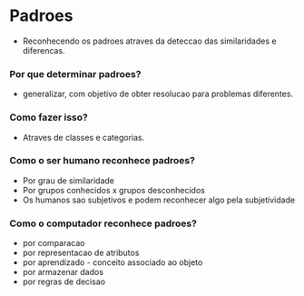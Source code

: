 # Padroes
- Reconhecendo os padroes atraves da deteccao das similaridades e diferencas.
### Por que determinar padroes?
- generalizar, com objetivo de obter resolucao para problemas diferentes.
### Como fazer isso?
- Atraves de classes e categorias.
### Como o ser humano reconhece padroes?
- Por grau de similaridade
- Por grupos conhecidos x grupos desconhecidos
- Os humanos sao subjetivos e podem reconhecer algo pela subjetividade
### Como o computador reconhece padroes?
- por comparacao
- por representacao de atributos
- por aprendizado - conceito associado ao objeto
- por armazenar dados
- por regras de decisao